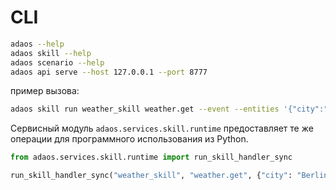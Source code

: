 # CLI

```bash
adaos --help
adaos skill --help
adaos scenario --help
adaos api serve --host 127.0.0.1 --port 8777
````

пример вызова:

```bash
adaos skill run weather_skill weather.get --event --entities '{"city":"Berlin"}'
```

Сервисный модуль `adaos.services.skill.runtime` предоставляет те же операции для
программного использования из Python.

```python
from adaos.services.skill.runtime import run_skill_handler_sync

run_skill_handler_sync("weather_skill", "weather.get", {"city": "Berlin"})
```
